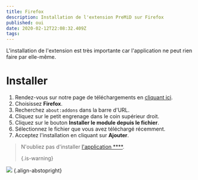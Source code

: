 ```yaml
---
title: Firefox
description: Installation de l'extension PreMiD sur Firefox
published: oui
date: 2020-02-12T22:08:32.409Z
tags:
---
```


L'installation de l'extension est très importante car l'application ne peut rien faire par elle-même.

# Installer
1. Rendez-vous sur notre page de téléchargements en [cliquant ici](https://premid.app/downloads).
2. Choisissez **Firefox**.
3. Recherchez `about:addons` dans la barre d'URL.
4. Cliquez sur le petit engrenage dans le coin supérieur droit.
5. Cliquez sur le bouton **Installer le module depuis le fichier**.
6. Sélectionnez le fichier que vous avez téléchargé récemment.
7. Acceptez l'installation en cliquant sur **Ajouter**.

> N'oubliez pas d'installer [l'application ****](/install). 
> 
> {.is-warning}

![](https://img.icons8.com/color/2x/firefox.png) {.align-abstopright}